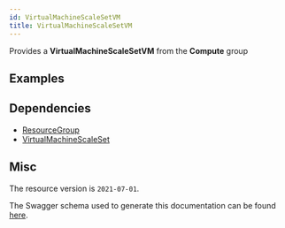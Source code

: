 ```yaml
---
id: VirtualMachineScaleSetVM
title: VirtualMachineScaleSetVM
---
```

Provides a **VirtualMachineScaleSetVM** from the **Compute** group
## Examples
## Dependencies
- [ResourceGroup](../Resources/ResourceGroup.md)
- [VirtualMachineScaleSet](../Compute/VirtualMachineScaleSet.md)
## Misc
The resource version is `2021-07-01`.

The Swagger schema used to generate this documentation can be found [here](https://github.com/Azure/azure-rest-api-specs/tree/main/specification/compute/resource-manager/Microsoft.Compute/stable/2021-07-01/compute.json).
